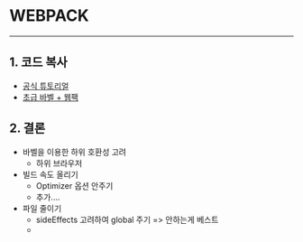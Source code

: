 # WEBPACK

----

## 1. 코드 복사

- [공식 튜토리얼](https://webpack.js.org/guides/getting-started/)
- [초급 바벨 + 웹팩](https://poiemaweb.com/es6-babel-webpack-1)

## 2. 결론

- 바벨을 이용한 하위 호환성 고려
    - 하위 브라우저
- 빌드 속도 올리기
    - Optimizer 옵션 안주기
    - 추가....
- 파일 줄이기
    - sideEffects 고려하여 global 주기 => 안하는게 베스트
    - 